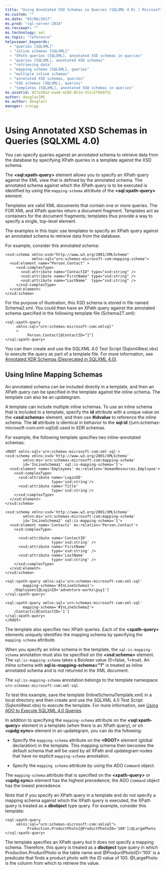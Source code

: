 ```yaml
---
title: "Using Annotated XSD Schemas in Queries (SQLXML 4.0) | Microsoft Docs"
ms.custom: ""
ms.date: "03/06/2017"
ms.prod: "sql-server-2014"
ms.reviewer: ""
ms.technology: xml
ms.topic: "reference"
helpviewer_keywords: 
  - "queries [SQLXML]"
  - "inline schemas [SQLXML]"
  - "XPath queries [SQLXML], annotated XSD schemas in queries"
  - "queries [SQLXML], annotated XSD schemas"
  - "retrieving data"
  - "mapping schema [SQLXML], queries"
  - "multiple inline schemas"
  - "annotated XSD schemas, queries"
  - "XSD schemas [SQLXML], queries"
  - "templates [SQLXML], annotated XSD schemas in queries"
ms.assetid: 927a30a2-eae8-420d-851d-551c5f884f3c
author: douglaslMS
ms.author: douglasl
manager: craigg
---
```

# Using Annotated XSD Schemas in Queries (SQLXML 4.0)
  You can specify queries against an annotated schema to retrieve data from the database by specifying XPath queries in a template against the XSD schema.  
  
 The **\<sql:xpath-query>** element allows you to specify an XPath query against the XML view that is defined by the annotated schema. The annotated schema against which the XPath query is to be executed is identified by using the `mapping-schema` attribute of the **\<sql:xpath-query>** element.  
  
 Templates are valid XML documents that contain one or more queries. The FOR XML and XPath queries return a document fragment. Templates act as containers for the document fragments; templates thus provide a way to specify a single, top-level element.  
  
 The examples in this topic use templates to specify an XPath query against an annotated schema to retrieve data from the database.  
  
 For example, consider this annotated schema:  
  
```  
<xsd:schema xmlns:xsd="http://www.w3.org/2001/XMLSchema"   
            xmlns:sql="urn:schemas-microsoft-com:mapping-schema">  
  <xsd:element name="Person.Contact" >  
     <xsd:complexType>  
       <xsd:attribute name="ContactID" type="xsd:string" />   
       <xsd:attribute name="FirstName" type="xsd:string" />   
       <xsd:attribute name="LastName"  type="xsd:string" />   
     </xsd:complexType>  
  </xsd:element>  
</xsd:schema>  
```  
  
 For the purpose of illustration, this XSD schema is stored in file named Schema2.xml. You could then have an XPath query against the annotated schema specified in the following template file (Schema2T.xml):  
  
```  
<sql:xpath-query   
     xmlns:sql="urn:schemas-microsoft-com:xmlsql"  
     >  
          Person.Contact[@ContactID="1"]  
</sql:xpath-query>  
```  
  
 You can then create and use the SQLXML 4.0 Test Script (Sqlxml4test.vbs) to execute the query as part of a template file. For more information, see [Annotated XDR Schemas &#40;Deprecated in SQLXML 4.0&#41;](annotated-xdr-schemas-deprecated-in-sqlxml-4-0.md).  
  
## Using Inline Mapping Schemas  
 An annotated schema can be included directly in a template, and then an XPath query can be specified in the template against the inline schema. The template can also be an updategram.  
  
 A template can include multiple inline schemas. To use an inline schema that is included in a template, specify the **id** attribute with a unique value on the **\<xsd:schema>** element, and then use **#idvalue** to reference the inline schema. The **id** attribute is identical in behavior to the **sql:id** ({urn:schemas-microsoft-com:xml-sql}id) used in XDR schemas.  
  
 For example, the following template specifies two inline-annotated schemas:  
  
```  
<ROOT xmlns:sql='urn:schemas-microsoft-com:xml-sql'>  
<xsd:schema xmlns:xsd='http://www.w3.org/2001/XMLSchema'  
        xmlns:ms='urn:schemas-microsoft-com:mapping-schema'  
        id='InLineSchema1' sql:is-mapping-schema='1'>  
  <xsd:element name='Employees' ms:relation='HumanResources.Employee'>  
    <xsd:complexType>  
      <xsd:attribute name='LoginID'   
                     type='xsd:string'/>  
      <xsd:attribute name='Title'   
                     type='xsd:string'/>  
    </xsd:complexType>  
  </xsd:element>  
</xsd:schema>  
  
<xsd:schema xmlns:xsd='http://www.w3.org/2001/XMLSchema'  
        xmlns:ms='urn:schemas-microsoft-com:mapping-schema'  
        id='InLineSchema2' sql:is-mapping-schema='1'>  
  <xsd:element name='Contacts' ms:relation='Person.Contact'>  
    <xsd:complexType>  
  
      <xsd:attribute name='ContactID'   
                     type='xsd:string' />  
      <xsd:attribute name='FirstName'   
                     type='xsd:string' />  
      <xsd:attribute name='LastName'   
                     type='xsd:string' />  
    </xsd:complexType>  
  </xsd:element>  
</xsd:schema>  
  
<sql:xpath-query xmlns:sql='urn:schemas-microsoft-com:xml-sql'   
        mapping-schema='#InLineSchema1'>  
    /Employees[@LoginID='adventure-works\guy1']  
</sql:xpath-query>  
  
<sql:xpath-query xmlns:sql='urn:schemas-microsoft-com:xml-sql'   
        mapping-schema='#InLineSchema2'>  
    /Contacts[@ContactID='1']  
</sql:xpath-query>  
</ROOT>  
```  
  
 The template also specifies two XPath queries. Each of the **\<xpath-query>** elements uniquely identifies the mapping schema by specifying the `mapping-schema` attribute.  
  
 When you specify an inline schema in the template, the `sql:is-mapping-schema` annotation must also be specified on the **\<xsd:schema>** element. The `sql:is-mapping-schema` takes a Boolean value (0=false, 1=true). An inline schema with **sql:is-mapping-schema="1"** is treated as inline annotated schema and is not returned in the XML document.  
  
 The `sql:is-mapping-schema` annotation belongs to the template namespace `urn:schemas-microsoft-com:xml-sql`.  
  
 To test this example, save the template (InlineSchemaTemplate.xml) in a local directory and then create and use the SQLXML 4.0 Test Script (Sqlxml4test.vbs) to execute the template. For more information, see [Using ADO to Execute SQLXML 4.0 Queries](../using-ado-to-execute-sqlxml-4-0-queries.md).  
  
 In addition to specifying the `mapping-schema` attribute on the **\<sql:xpath-query>** element in a template (when there is an XPath query), or on **\<updg:sync>** element in an updategram, you can do the following:  
  
-   Specify the `mapping-schema` attribute on the **\<ROOT>** element (global declaration) in the template. This mapping schema then becomes the default schema that will be used by all XPath and updategram nodes that have no explicit `mapping-schema` annotation.  
  
-   Specify the `mapping schema` attribute by using the ADO `Command` object.  
  
 The `mapping-schema` attribute that is specified on the **\<xpath-query>** or **\<updg:sync>** element has the highest precedence; the ADO `Command` object has the lowest precedence.  
  
 Note that if you specify an XPath query in a template and do not specify a mapping schema against which the XPath query is executed, the XPath query is treated as a **dbobject** type query. For example, consider this template:  
  
```  
<sql:xpath-query   
     xmlns:sql="urn:schemas-microsoft-com:xmlsql">  
          Production.ProductPhoto[@ProductPhotoID='100']/@LargePhoto  
</sql:xpath-query>  
```  
  
 The template specifies an XPath query but it does not specify a mapping schema. Therefore, this query is treated as a **dbobject** type query in which Production.ProductPhoto is the table name and @ProductPhotoID='100' is a predicate that finds a product photo with the ID value of 100. @LargePhoto is the column from which to retrieve the value.  
  
  
